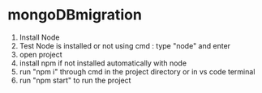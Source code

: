 # mongoDBmigration
1. Install Node
2. Test Node is installed or not using cmd : type "node" and enter
3. open project
4. install npm if not installed automatically with node
5. run "npm i" through cmd in the project directory or in vs code terminal
6. run "npm start" to run the project 
